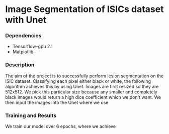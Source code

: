 # Image Segmentation of ISICs dataset with Unet


### Dependencies
* Tensorflow-gpu 2.1
* Matplotlib
### Description
The aim of the project is to successfully perform lesion segmentation on the ISIC dataset. Classifying each pixel either black or white, the following algorithm achieves this by using Unet. Images are first resized so they are 512x512. We pick this particular size because any smaller and completely black images would return a high dice coefficient which we don't want. We then input the images into the Unet where we use 

### Training and Results
We train our model over 6 epochs, where we achieve
